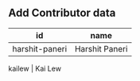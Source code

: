## Add Contributor data

| id             | name           |
| -------------- | -------------- |
| harshit-paneri | Harshit Paneri |

kailew | Kai Lew
